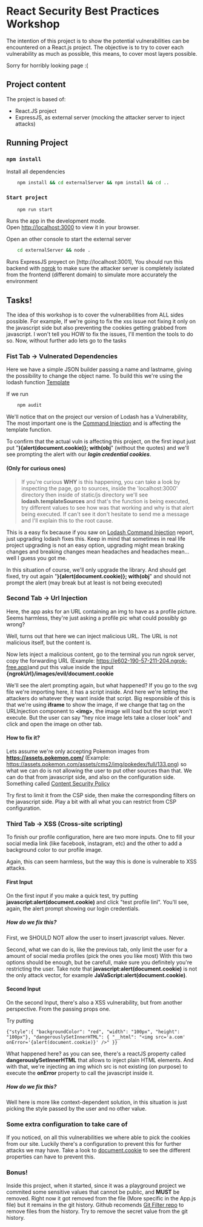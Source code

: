 # React Security Best Practices Workshop

The intention of this project is to show the potential vulnerabilities can be encountered on a React.js project.
The objective is to try to cover each vulnerability as much as possible, this means, to cover most layers possible.

Sorry for horribly looking page :(

## Project content

The project is based of:
 - React.JS project
 - ExpressJS, as external server (mocking the attacker server to inject attacks)


## Running Project

### `npm install`
Install all dependencies
```bash
    npm install && cd externalServer && npm install && cd ..
```

### `Start project`

```bash
    npm run start
```
Runs the app in the development mode.\
Open [http://localhost:3000](http://localhost:3000) to view it in your browser.

Open an other console to start the external server
```bash
    cd externalServer && node .
```
Runs ExpressJS proyect on [http://localhost:3001], You should run this backend with [ngrok](https://ngrok.com/download) to make sure the attacker server is completely isolated from the frontend (different domain) to simulate more accurately the environment


## Tasks!

The idea of this workshop is to cover the vulnerabilities from ALL sides possible. For example, If we're going to fix the xss issue not fixing it only on the javascript side but also preventing the cookies getting grabbed from javascript. I won't tell you HOW to fix the issues, I'll mention the tools to do so.
Now, without further ado lets go to the tasks

### Fist Tab -> Vulnerated Dependencies

Here we have a simple JSON builder passing a name and lastname, giving the possibility to change the object name. To build this we're using the lodash function [Template](https://lodash.com/docs/4.17.15#template) 

If we run 

```bash
    npm audit
```

We'll notice that on the project our version of Lodash has a Vulnerability, The most important one is the [Command Injection](https://security.snyk.io/vuln/SNYK-JS-LODASH-1040724) and is affecting the template function.

To confirm that the actual vuln is affecting this project, on the first input just put  "**){alert(document.cookie)}; with(obj**" (without the quotes) and we'll see prompting the alert with our ***login credential cookies***.


#### (Only for curious ones)
>If you're curious **WHY** is this happening, you can take a look by inspecting the page, go to sources, inside the 'localhost:3000' directory then inside of static/js directory we'll see **lodash.templateSources** and that's the function is being executed, try different values to see how was that working and why is that alert being executed. If can't see it don't hesitate to send me a message and I'll explain this to the root cause.

This is a easy fix because if you saw on [Lodash Command Injection](https://security.snyk.io/vuln/SNYK-JS-LODASH-1040724) report, just upgrading lodash fixes this. Keep in mind that sometimes in real life project upgrading is not an easy option, upgrading might mean braking changes and breaking changes mean headaches and headaches mean... well I guess you got me.

In this situation of course, we'll only upgrade the library. And should get fixed, try out again "**){alert(document.cookie)}; with(obj**" and should not prompt the alert (may break but at least is not being executed)

### Second Tab -> Url Injection

Here, the app asks for an URL containing an img to have as a profile picture. Seems harmless, they're just asking a profile pic what could possibly go wrong?

Well, turns out that here we can inject malicious URL. The URL is not malicious itself, but the content is.

Now lets inject a malicious content, go to the terminal you run ngrok server, copy the forwarding URL (Example: https://e602-190-57-211-204.ngrok-free.app)and put this value inside the input
**{ngrokUrl}/images/evil/document.cookie**

We'll see the alert prompting again, but what happened?
If you go to the svg file we're importing here, it has a script inside. And here we're letting the attackers do whatever they want inside that script.
Big responsible of this is that we're using **iframe** to show the image, if we change that tag on the URLInjection component to **\<img\>**, the image will load but the script won't execute. But the user can say "hey nice image lets take a closer look" and click and open the image on other tab.

#### How to fix it?

Lets assume we're only accepting Pokemon images from **https://assets.pokemon.com/** (Example: https://assets.pokemon.com/assets/cms2/img/pokedex/full/133.png) so what we can do is not allowing the user to put other sources than that.
We can do that from javascript side, and also on the configuration side. Something called [Content Security Policy](https://developer.mozilla.org/en-US/docs/Web/HTTP/CSP) 

Try first to limit it from the CSP side, then make the corresponding filters on the javascript side.
Play a bit with all what you can restrict from CSP configuration.


### Third Tab -> XSS (Cross-site scripting)

To finish our profile configuration, here are two more inputs. One to fill your social media link (like facebook, instagram, etc) and the other to add a background color to our profile image.

Again, this can seem harmless, but the way this is done is vulnerable to XSS attacks.

#### First Input

On the first input if you make a quick test, try putting **javascript:alert(document.cookie)** and click "test profile linl". You'll see, again, the alert prompt showing our login credentials. 

##### How do we fix this?

First, we SHOULD NOT allow the user to insert javascript values. Never.

Second, what we can do is, like the previous tab, only limit the user for a amount of social media profiles (pick the ones you like most)
With this two options should be enough, but be carefull, make sure you definitely you're restricting the user. Take note that **javascript:alert(document.cookie)** is not the only attack vector, for example **JaVaScript:alert(document.cookie)**.

#### Second Input

On the second Input, there's also a XSS vulnerability, but from another perspective. From the passing props one.

Try putting 
```
{"style":{ "backgroundColor": "red", "width": "100px", "height": "100px"}, "dangerouslySetInnerHTML": { "__html": "<img src='a.com' onError='{alert(document.cookie)}' />" }}
```

What happened here? as you can see, there's a reactJS property called **dangerouslySetInnerHTML** that allows to inject plain HTML elements. And with that, we're injecting an img which src is not existing (on purpose) to execute the **onError** property to call the javascript inside it.

##### How do we fix this?

Well here is more like context-dependent solution, in this situation is just picking the style passed by the user and no other value.


### Some extra configuration to take care of

If you noticed, on all this vulnerabilities we where able to pick the cookies from our site. Luckily there's a configuration to prevent this for further attacks we may have.
Take a look to [document.cookie](https://developer.mozilla.org/en-US/docs/Web/API/Document/cookie#write_a_new_cookie) to see the different properties can have to prevent this.


### Bonus!

Inside this project, when it started, since it was a playground project we commited some sensitive values that cannot be public, and **MUST** be removed. Right now it got removed from the file (More specific in the App.js file) but it remains in the git history.
Github recomends [Git Filter repo](https://github.com/newren/git-filter-repo) to remove files from the history.
Try to remove the secret value from the git history. 